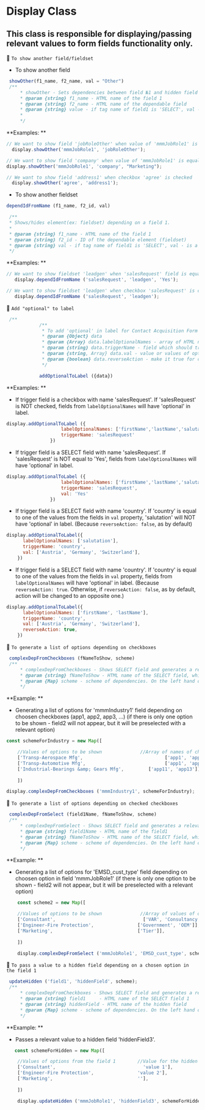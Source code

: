# Display Class
## This class is responsible for displaying/passing relevant values to form fields functionality only. 

:red_circle: `To show another field/fieldset` 

+ To show another field

```javascript
 showOther(f1_name, f2_name, val = "Other")
 /**
     * showOther - Sets dependencies between field №1 and hidden field №2 to be shown
     * @param {string} f1_name - HTML name of the field 1
     * @param {string} f2_name - HTML name of the dependable field
     * @param {string} value - if tag name of field1 is 'SELECT', val - is a value which should trigger field2 (= "Other" by default)
     * 
     */
```

**Examples: **

```javascript
// We want to show field 'jobRoleOther' when value of 'mmmJobRole1' is equal to "Other"
  display.showOther('mmmJobRole1', 'jobRoleOther');
  ```
  ```javascript
// We want to show field 'company' when value of 'mmmJobRole1' is equal to "Marketing"
  display.showOther('mmmJobRole1', 'company', "Marketing");
  ```
```javascript
// We want to show field 'address1' when checkbox 'agree' is checked
  display.showOther('agree', 'address1');
```

+ To show another fieldset

```javascript
dependIdFromName (f1_name, f2_id, val)

 /**
 * Shows/hides element(ex: fieldset) depending on a field 1.
 * 
 * @param {string} f1_name - HTML name of the field 1
 * @param {string} f2_id - ID of the dependable element (fieldset)
 * @param {string} val - if tag name of field1 is 'SELECT', val - is a value which should trigger field2
 */
 ```        

**Examples: **

```javascript
// We want to show fieldset 'leadgen' when 'salesRequest' field is equal to 'Yes'
   display.dependIdFromName ('salesRequest', 'leadgen', 'Yes');
```

```javascript
// We want to show fieldset 'leadgen' when checkbox 'salesRequest' is checked
   display.dependIdFromName ('salesRequest', 'leadgen');
```

:red_circle: `Add "optional" to label` 

```javascript
 /**
            /**
             * To add 'optional' in label for Contact Acquisition Form and removing 'optional' from label in a lead gen one
             * @param {Object} data
             * @param {Array} data.labelOptionalNames - array of HTML names (/name) of the dependable fields 
             * @param {string} data.triggerName - field which should trigger an action
             * @param {string, Array} data.val - value or values of options which should trigger an event (in case of SELECT)
             * @param {boolean} data.reverseAction - make it true for changing a behaviour to an opposite one (by default it is false)
             */

            addOptionalToLabel ({data})
```
**Examples: **
+ If trigger field is a checkbox with name 'salesRequest'. 
If 'salesRequest' is NOT checked, fields from  `labelOptionalNames` will have 'optional' in label.
```javascript
display.addOptionalToLabel ({
                    labelOptionalNames: ['firstName','lastName','salutation'],                     
                    triggerName: 'salesRequest'
                })

```
+ If trigger field is a SELECT field with name 'salesRequest'. If 'salesRequest' is NOT equal to 'Yes',
fields from  `labelOptionalNames` will have 'optional' in label.
```javascript
display.addOptionalToLabel ({
                    labelOptionalNames: ['firstName','lastName','salutation'],                     
                    triggerName: 'salesRequest',
                    val: 'Yes'
                })

```

+ If trigger field is a SELECT field with name 'country'. If 'country' is equal to one of the values
from the fields in `val` property, 'salutation' will NOT have 'optional' in label.
(Because `reverseAction: false`, as by default)

```javascript
display.addOptionalToLabel({
      labelOptionalNames: ['salutation'],                     
      triggerName: 'country',
      val: ['Austria', 'Germany', 'Switzerland'],
    })

```

+ If trigger field is a SELECT field with name 'country'. If 'country' is equal to one of the values
from the fields in `val` property, fields from  `labelOptionalNames` will have 'optional' in label.
(Because `reverseAction: true`. Otherwise, if `reverseAction: false`, as by default, action will
be changed to an opposite one.)
```javascript
display.addOptionalToLabel({
      labelOptionalNames: ['firstName', 'lastName'],                     
      triggerName: 'country',
      val: ['Austria', 'Germany', 'Switzerland'],
      reverseAction: true,
    })

```

:red_circle: `To generate a list of options depending on checkboxes` 

```javascript
 complexDepFromCheckboxes (fNameToShow, scheme)
 /**
     * complexDepFromCheckboxes - Shows SELECT field and generates a relevant list of options depending on a scheme of chosen checkboxes
     * @param {string} fNameToShow - HTML name of the SELECT field, which is needed to be shown
     * @param {Map} scheme - scheme of dependencies. On the left hand of the Map is a value of options in SELECT, on the right hand: an array of HTML names of checkboxes.      
     */
```
**Example: **
+ Generating a list of options for 'mmmIndustry1' field depending on choosen checkboxes (app1, app2, app3, ...)
(if there is only one option to be shown - field2 will not appear, but it will be preselected with a relevant option)

```javascript
const schemeForIndustry = new Map([

    //Values of options to be shown              //Array of names of checkboxes                        
    ['Transp-Aerospace Mfg',        				      ['app1', 'app2', 'app3', 'app4']],
    ['Transp-Automotive Mfg',     					      ['app1', 'app2', 'app4']],
    ['Industrial-Bearings &amp; Gears Mfg',      	['app11', 'app13']],                 
                                    
    ])

display.complexDepFromCheckboxes ('mmmIndustry1', schemeForIndustry);
```


:red_circle: `To generate a list of options depending on checked checkboxes` 

```javascript
 complexDepFromSelect (field1Name, fNameToShow, scheme)
 /**
     * complexDepFromSelect - Shows SELECT field and generates a relevant list of options depending on a scheme of chosen option
     * @param {string} field1Name - HTML name of the field1
     * @param {string} fNameToShow - HTML name of the SELECT field, which is needed to be shown
     * @param {Map} scheme - scheme of dependencies. On the left hand of the Map is a value of options in SELECT to be shown, on the right hand: an array of values of relevant options from the field 1.      
     */
```
**Example: **
+ Generating a list of options for 'EMSD_cust_type' field depending on choosen option in field 'mmmJobRole1'
(if there is only one option to be shown - field2 will not appear, but it will be preselected with a relevant option)

```javascript
    const scheme2 = new Map([

    //Values of options to be shown              //Array of values of options of the field 1                        
    ['Consultant',        		                  ['VAR', 'Consultancy', 'End User']],
    ['Engineer-Fire Protection',                ['Government', 'OEM']],
    ['Marketing',      	                        ['Tier']],                 
                                    
    ])

    display.complexDepFromSelect ('mmmJobRole1', 'EMSD_cust_type', scheme2);
```

:red_circle: `To pass a value to a hidden field depending on a chosen option in the field 1` 

```javascript
 updateHidden ('field1', 'hiddenField', scheme);
 /**
     * complexDepFromCheckboxes - Shows SELECT field and generates a relevant list of options depending on a scheme of chosen checkboxes
     * @param {string} field1     - HTML name of the SELECT field 1
     * @param {string} hiddenField - HTML name of the hidden field
     * @param {Map} scheme - scheme of dependencies. On the left hand of the Map is a value of options in SELECT field1, on the right hand: a relevant value for a hidden field 'hiddenField3'.   
     */
```
**Example: **
+ Passes a relevant value to a hidden field 'hiddenField3'.

```javascript
   const schemeForHidden = new Map([

    //Values of options from the field 1        //Value for the hidden field                        
    ['Consultant',        		                  'value 1'],
    ['Engineer-Fire Protection',                'value 2'],
    ['Marketing',      	                        ''],                 
                                    
    ])

    display.updateHidden ('mmmJobRole1', 'hiddenField3', schemeForHidden);
```
